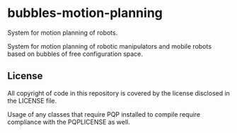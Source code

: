 bubbles-motion-planning
=======================

System for motion planning of robots.

System for motion planning of robotic manipulators and mobile robots based on bubbles of free configuration space.

License
-------

All copyright of code in this repository is covered by the license disclosed in the LICENSE file.

Usage of any classes that require PQP installed to compile require compliance with the PQPLICENSE as well.
